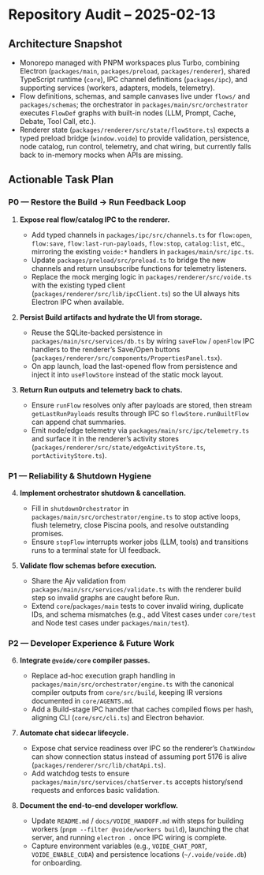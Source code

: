 # Repository Audit – 2025-02-13

## Architecture Snapshot
- Monorepo managed with PNPM workspaces plus Turbo, combining Electron (`packages/main`, `packages/preload`, `packages/renderer`), shared TypeScript runtime (`core`), IPC channel definitions (`packages/ipc`), and supporting services (workers, adapters, models, telemetry).
- Flow definitions, schemas, and sample canvases live under `flows/` and `packages/schemas`; the orchestrator in `packages/main/src/orchestrator` executes `FlowDef` graphs with built-in nodes (LLM, Prompt, Cache, Debate, Tool Call, etc.).
- Renderer state (`packages/renderer/src/state/flowStore.ts`) expects a typed preload bridge (`window.voide`) to provide validation, persistence, node catalog, run control, telemetry, and chat wiring, but currently falls back to in-memory mocks when APIs are missing.

## Actionable Task Plan

### P0 — Restore the Build → Run Feedback Loop
1. **Expose real flow/catalog IPC to the renderer.**
   - Add typed channels in `packages/ipc/src/channels.ts` for `flow:open`, `flow:save`, `flow:last-run-payloads`, `flow:stop`, `catalog:list`, etc., mirroring the existing `voide:*` handlers in `packages/main/src/ipc.ts`.
   - Update `packages/preload/src/preload.ts` to bridge the new channels and return unsubscribe functions for telemetry listeners.
   - Replace the mock merging logic in `packages/renderer/src/voide.ts` with the existing typed client (`packages/renderer/src/lib/ipcClient.ts`) so the UI always hits Electron IPC when available.

2. **Persist Build artifacts and hydrate the UI from storage.**
   - Reuse the SQLite-backed persistence in `packages/main/src/services/db.ts` by wiring `saveFlow` / `openFlow` IPC handlers to the renderer’s Save/Open buttons (`packages/renderer/src/components/PropertiesPanel.tsx`).
   - On app launch, load the last-opened flow from persistence and inject it into `useFlowStore` instead of the static mock layout.

3. **Return Run outputs and telemetry back to chats.**
   - Ensure `runFlow` resolves only after payloads are stored, then stream `getLastRunPayloads` results through IPC so `flowStore.runBuiltFlow` can append chat summaries.
   - Emit node/edge telemetry via `packages/main/src/ipc/telemetry.ts` and surface it in the renderer’s activity stores (`packages/renderer/src/state/edgeActivityStore.ts`, `portActivityStore.ts`).

### P1 — Reliability & Shutdown Hygiene
4. **Implement orchestrator shutdown & cancellation.**
   - Fill in `shutdownOrchestrator` in `packages/main/src/orchestrator/engine.ts` to stop active loops, flush telemetry, close Piscina pools, and resolve outstanding promises.
   - Ensure `stopFlow` interrupts worker jobs (LLM, tools) and transitions runs to a terminal state for UI feedback.

5. **Validate flow schemas before execution.**
   - Share the Ajv validation from `packages/main/src/services/validate.ts` with the renderer build step so invalid graphs are caught before Run.
   - Extend `core`/`packages/main` tests to cover invalid wiring, duplicate IDs, and schema mismatches (e.g., add Vitest cases under `core/test` and Node test cases under `packages/main/test`).

### P2 — Developer Experience & Future Work
6. **Integrate `@voide/core` compiler passes.**
   - Replace ad-hoc execution graph handling in `packages/main/src/orchestrator/engine.ts` with the canonical compiler outputs from `core/src/build`, keeping IR versions documented in `core/AGENTS.md`.
   - Add a Build-stage IPC handler that caches compiled flows per hash, aligning CLI (`core/src/cli.ts`) and Electron behavior.

7. **Automate chat sidecar lifecycle.**
   - Expose chat service readiness over IPC so the renderer’s `ChatWindow` can show connection status instead of assuming port 5176 is alive (`packages/renderer/src/lib/chatApi.ts`).
   - Add watchdog tests to ensure `packages/main/src/services/chatServer.ts` accepts history/send requests and enforces basic validation.

8. **Document the end-to-end developer workflow.**
   - Update `README.md` / `docs/VOIDE_HANDOFF.md` with steps for building workers (`pnpm --filter @voide/workers build`), launching the chat server, and running `electron .` once IPC wiring is complete.
   - Capture environment variables (e.g., `VOIDE_CHAT_PORT`, `VOIDE_ENABLE_CUDA`) and persistence locations (`~/.voide/voide.db`) for onboarding.

